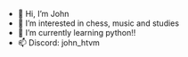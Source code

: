 - 👋 Hi, I’m John
- 👀 I’m interested in chess, music and studies
- 🌱 I’m currently learning python!!
- 📫 Discord: john_htvm

<!---
J0aoMath/J0aoMath is a ✨ special ✨ repository because its `README.md` (this file) appears on your GitHub profile.
You can click the Preview link to take a look at your changes.
--->
